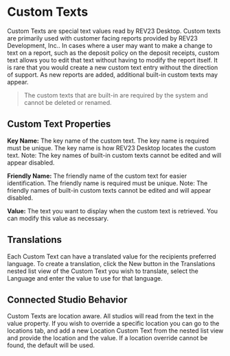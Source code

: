 # Custom Texts

Custom Texts are special text values read by REV23 Desktop. Custom texts are primarily used with customer facing reports provided by REV23 Development, Inc.. In cases where a user may want to make a change to text on a report, such as the deposit policy on the deposit receipts, custom text allows you to edit that text without having to modify the report itself. It is rare that you would create a new custom text entry without the direction of support. As new reports are added, additional built-in custom texts may appear.

> The custom texts that are built-in are required by the system and cannot be deleted or renamed.

## Custom Text Properties

**Key Name:** The key name of the custom text. The key name is required must be unique. The key name is how REV23 Desktop locates the custom text.
Note: The key names of built-in custom texts cannot be edited and will appear disabled.

**Friendly Name:** The friendly name of the custom text for easier identification. The friendly name is required must be unique.
Note: The friendly names of built-in custom texts cannot be edited and will appear disabled.

**Value:**
The text you want to display when the custom text is retrieved. You can modify this value as necessary.

## Translations

Each Custom Text can have a translated value for the recipients preferred language. To create a translation, click the New button in the Translations nested list view of the Custom Text you wish to translate, select the Language and enter the value to use for that language.

## Connected Studio Behavior
Custom Texts are location aware. All studios will read from the text in the value property. If you wish to override a specific location you can go to the locations tab, and add a new Location Custom Text from the nested list view and provide the location and the value. If a location override cannot be found, the default will be used.